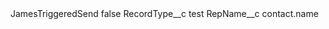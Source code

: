 <?xml version="1.0" encoding="UTF-8"?>
<CustomMetadata xmlns="http://soap.sforce.com/2006/04/metadata" xmlns:xsi="http://www.w3.org/2001/XMLSchema-instance" xmlns:xsd="http://www.w3.org/2001/XMLSchema">
    <label>JamesTriggeredSend</label>
    <protected>false</protected>
    <values>
        <field>RecordType__c</field>
        <value xsi:type="xsd:string">test</value>
    </values>
    <values>
        <field>RepName__c</field>
        <value xsi:type="xsd:string">contact.name</value>
    </values>
</CustomMetadata>
